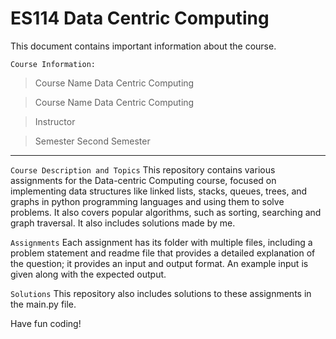 # ES114 Data Centric Computing

This document contains important information about the course.

`Course Information:`

> Course Name  Data Centric Computing

> Course Name  Data Centric Computing

> Instructor

> Semester  Second Semester
---

`Course Description and Topics`
This repository contains various assignments for the Data-centric Computing course, focused on implementing data structures like linked lists, stacks, queues, trees, and graphs in python programming languages and using them to solve problems. It also covers popular algorithms, such as sorting, searching and graph traversal. It also includes solutions made by me. 

`Assignments`
Each assignment has its folder with multiple files, including a problem statement and readme file that provides a detailed explanation of the question; it provides an input and output format. An example input is given along with the expected output.

`Solutions`
This repository also includes solutions to these assignments in the main.py file. 

Have fun coding!

